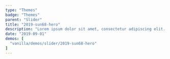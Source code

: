 ```yaml
---
type: "Themes"
badge: "Themes"
parent: "Slider"
title: "2019-sun68-hero"
description: "Lorem ipsum dolor sit amet, consectetur adipiscing elit. Nunc tempus laoreet leo sit amet iaculis."
date: "2019-09-01"
demos: [
  "vanilla/demos/slider/2019-sun68-hero"
]
---
```

